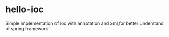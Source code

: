 # hello-ioc
Simple implementation of ioc with annotation and xml,for better understand of spring framework
